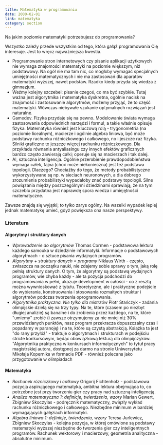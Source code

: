 ```yaml
---
title: Matematyka w programowaniu 
date: 2000-02-01
link: matematyka
category: section
---
```


Na jakim poziomie matematyki potrzebujesz do programowania?

Wszystko zależy przede wszystkim od tego, która gałąź programowania Cię interesuje. Jest to wręcz najważniejsza kwestia.

- Programowanie stron internetowych czy pisanie aplikacji użytkowych nie wymaga znajomości matematyki na poziomie większym, niż podstawowy. Na ogół nie ma tam nic, co mogłoby wymagać specjalnych umiejętności matematycznych i nie ma zastosowań dla aparatów matematyki wyższej, nawet podstaw. Rzadko kiedy przyda się wiedza z gimnazjum.
- Weźmy kolejny szczebel: pisanie czegoś, co ma być szybkie. Tutaj ważna jest algorytmika i matematyka dyskretna, ogólnie nacisk na znajomość i zastosowanie algorytmów, możemy przyjąć, że to część matematyki. Wówczas niebywałe szukanie optymalnych rozwiązań jest naturalne.
- Gamedev. Fizyka przydaje się na pewno. Modelowanie świata wymaga zastosowania odpowiednich narzędzi i formuł, a takie właśnie opisuje fizyka. Matematyka również jest kluczową rolą - trygonometria (na poziomie licealnym), macierze i ogólnie algebra liniowa, być może podstawy rachunku różniczkowego i całkowego, no i jeszcze raz fizyka. Silniki graficzne to jeszcze więcej rachunku różniczkowego. Dla przykładu równania antyaliasingu czy innych efektów graficznych bardzo często zawierają całki; operuje się na macierzach i tak dalej.
- AI, sztuczna inteligencja. Ogólnie przerobienie prawdopodobieństwa wymaga całek, fajna (choć może niekonieczna) jest też podstawa topologii. Dlaczego? Chociażby do tego, że metody probabilistyczne wykorzystywane są np. w sieciach neuronowych, a dla dobrego zrozumienia probabilistyki wypadałoby znać podstawy topologii. Silne powiązania między poszczególnymi dziedzinami sprawiają, że na tym szczeblu przydatna jest naprawdę spora wiedza i umiejętności matematyczne.

Zawsze znajdą się wyjątki; to tylko zarys ogólny. Na wszelki wypadek lepiej jednak matematykę umieć, gdyż powiększa ona nasze perspektywy.

### Literatura
#### Algorytmy i struktury danych
*   <cite>Wprowadzenie do algorytmów</cite> Thomas Cormen - podstawowa lektura każdego samouka w dziedzinie informatyki. Informacje o podstawowych algorytmach - o sztuce pisania wydajnych programów.
*   <cite>Algorytmy + struktury danych = programy</cite> Niklaus Wirth - często, zwłaszcza na początku nauki, nie zdajemy sobie sprawy o tym, jaką rolę pełnią struktury danych. O tym, że algorytmy są podstawą wydajnych programów, wie chyba każdy - ale ta pozycja podchodzi do programowania w pełni, ukazuje development w całości - co z resztą można wywnioskować z tytułu. Teoretyczne, ale i praktyczne podejście do wybierania, konstruowania i stosowania rozmaitych struktur i algorytmów podczas tworzenia oprogramowania.
*   <cite>Algorytmika praktyczna. Nie tylko dla mistrzów</cite> Piotr Stańczyk - zadania olimpijskie dzielą się na trzy typy. Na te, które (czasem po niezbyt długiej analizie) są banalne i do zrobienia przez każdego, na te, które "umiemy" zrobić (i zawsze otrzymujemy za nie mniej niż 30% przewidzianych punktów, nasz program przekracza dopuszczalny czas i popadamy w paranoję) i na te, które są czystą abstrakcją. Książka ta jest "do rany przyłóż" - traktuje o algorytmach i strukturach w podejściu stricte konkursowym, będąc obowiązkową lekturą dla olimpijczyków. "Algorytmika praktyczna w konkursach informatycznych" to tytuł pracy magistrskiej autora, dostępnej za darmo na stronie Uniwersytetu Mikołaja Kopernika w formacie PDF - również polecana jako przygotowanie w olimpiadach

#### Matematyka
*   <cite>Rachunek rózniczkowy i całkowy</cite> Grigorij Fichtenholz - podstawowa pozycja aspirującego matematyka, ambitna lektura obejmująca to, co potrzebne jest przy tworzeniu gier czy pracy nad sztuczną inteligencją.
*   <cite>Analiza matematyczna 1: definicje, twierdzenia, wzory</cite> Marian Gewert, Zbigniew Skoczylas - podręcznik matematyczny, zwięzły wykład rachunku różniczkowego i całkowego. Niezbędne minimum w bardziej wymagających gałęziach informatyki.
*   <cite>Algebra liniowa 1: definicje, twierdzenia, wzory</cite> Teresa Jurlewicz, Zbigniew Skoczylas - kolejna pozycja, w której omówione są podstawy matematyki wyższej niezbędne do tworzenia gier czy inteligentnych programów. Rachunek wektorowy i macierzowy, geometria analityczna - absolutne minimum.
